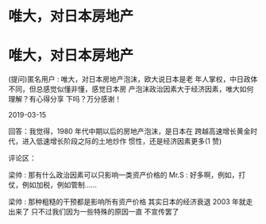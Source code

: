 # 唯大，对日本房地产

# 唯大，对日本房地产

(提问)匿名用户 : 唯大，对日本房地产泡沫，欧大说日本是老 年人掌权，中日政体不同，但总感觉似懂非懂，感觉日本房 产泡沫政治因素大于经济因素，唯大如何理解？有心得分享 下吗？万分感谢！

2019-03-15

回答：我觉得，1980 年代中期以后的房地产泡沫，是日本在 跨越高速增长黄金时代，进入低速增长阶段之际的土地炒作 惯性，还是经济因素更多(1 赞)

评论区：

梁帅 : 那有什么政治因素可以只影响一类资产价格的 Mr.S : 好多啊，例如，打仗，例如加税，例如管制……

梁帅 : 那种粗糙的干预都是影响所有资产价格 其实日本的经济衰退 2003 年就走出来了 只不过我们因为一些特殊的原因一直 不宣传罢了